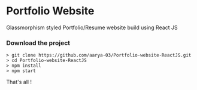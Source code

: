 # Portfolio Website

 Glassmorphism styled Portfolio/Resume website build using React JS

### Download the project

```
> git clone https://github.com/aarya-03/Portfolio-website-ReactJS.git
> cd Portfolio-website-ReactJS
> npm install
> npm start
```

That's all !
